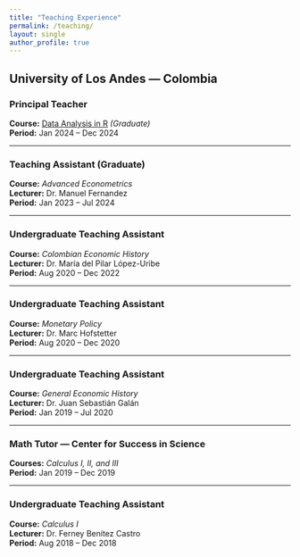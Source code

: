 ```yaml
---
title: "Teaching Experience"
permalink: /teaching/
layout: single
author_profile: true
---
```


## University of Los Andes — Colombia

### Principal Teacher  
**Course:** [Data Analysis in R](https://economia.uniandes.edu.co/sites/default/files/meca/pracademicos/202410/TallerdeProgramacion-R-DanielFelipeLassoJaramillo-202410.pdf) *(Graduate)*  
**Period:** Jan 2024 – Dec 2024

---

### Teaching Assistant (Graduate)  
**Course:** *Advanced Econometrics*  
**Lecturer:** Dr. Manuel Fernandez  
**Period:** Jan 2023 – Jul 2024

---

### Undergraduate Teaching Assistant  
**Course:** *Colombian Economic History*  
**Lecturer:** Dr. María del Pilar López-Uribe  
**Period:** Aug 2020 – Dec 2022

---

### Undergraduate Teaching Assistant  
**Course:** *Monetary Policy*  
**Lecturer:** Dr. Marc Hofstetter  
**Period:** Aug 2020 – Dec 2020

---

### Undergraduate Teaching Assistant  
**Course:** *General Economic History*  
**Lecturer:** Dr. Juan Sebastián Galán  
**Period:** Jan 2019 – Jul 2020

---

### Math Tutor — Center for Success in Science  
**Courses:** *Calculus I, II, and III*  
**Period:** Jan 2019 – Dec 2019

---

### Undergraduate Teaching Assistant  
**Course:** *Calculus I*  
**Lecturer:** Dr. Ferney Benítez Castro  
**Period:** Aug 2018 – Dec 2018